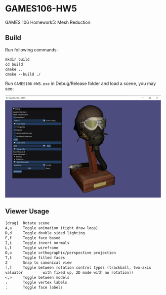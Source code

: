 # GAMES106-HW5
GAMES 106 Homework5: Mesh Reduction

## Build

Run following commands:

```shell
mkdir build
cd build
cmake ..
cmake --build ./
```

Run `GAMES106-HW5.exe` in Debug/Release folder and load a scene, you may see:

![image-20230411213906286](img/screenshot.png)

## Viewer Usage

```
[drag]  Rotate scene
A,a     Toggle animation (tight draw loop)
D,d     Toggle double sided lighting
F,f     Toggle face based
I,i     Toggle invert normals
L,l     Toggle wireframe
O,o     Toggle orthographic/perspective projection
T,t     Toggle filled faces
Z       Snap to canonical view
[,]     Toggle between rotation control types (trackball, two-axis valuator 		with fixed up, 2D mode with no rotation))
<,>     Toggle between models
;       Toggle vertex labels
:       Toggle face labels
```

